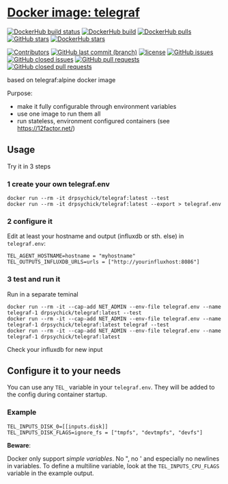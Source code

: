 # [Docker image: telegraf](https://hub.docker.com/r/drpsychick/telegraf/)

[![DockerHub build status](https://img.shields.io/docker/cloud/build/drpsychick/telegraf.svg)](https://hub.docker.com/r/drpsychick/telegraf/builds/) [![DockerHub build](https://img.shields.io/docker/cloud/automated/drpsychick/telegraf.svg)](https://hub.docker.com/r/drpsychick/telegraf/builds/) [![DockerHub pulls](https://img.shields.io/docker/pulls/drpsychick/telegraf.svg)](https://hub.docker.com/r/drpsychick/telegraf/) [![GitHub stars](https://img.shields.io/github/stars/drpsychick/docker-telegraf.svg)](https://github.com/drpsychick/docker-telegraf) [![DockerHub stars](https://img.shields.io/docker/stars/drpsychick/telegraf.svg)](https://hub.docker.com/r/drpsychick/telegraf/) 

[![Contributors](https://img.shields.io/github/contributors/drpsychick/docker-telegraf.svg)](https://github.com/drpsychick/docker-telegraf/graphs/contributors) [![GitHub last commit (branch)](https://img.shields.io/github/last-commit/drpsychick/docker-telegraf/master.svg)](https://github.com/drpsychick/docker-telegraf) [![license](https://img.shields.io/github/license/drpsychick/docker-telegraf.svg)](https://github.com/drpsychick/docker-telegraf/blob/master/LICENSE) [![GitHub issues](https://img.shields.io/github/issues/drpsychick/docker-telegraf.svg)](https://github.com/drpsychick/docker-telegraf/issues) [![GitHub closed issues](https://img.shields.io/github/issues-closed/drpsychick/docker-telegraf.svg)](https://github.com/drpsychick/docker-telegraf/issues?q=is%3Aissue+is%3Aclosed) [![GitHub pull requests](https://img.shields.io/github/issues-pr/drpsychick/docker-telegraf.svg)](https://github.com/drpsychick/docker-telegraf/pulls) [![GitHub closed pull requests](https://img.shields.io/github/issues-pr-closed/drpsychick/docker-telegraf.svg)](https://github.com/drpsychick/docker-telegraf/pulls?q=is%3Apr+is%3Aclosed)


based on telegraf:alpine docker image

Purpose:
* make it fully configurable through environment variables
* use one image to run them all
* run stateless, environment configured containers (see https://12factor.net/)

## Usage

Try it in 3 steps

### 1 create your own telegraf.env
```
docker run --rm -it drpsychick/telegraf:latest --test
docker run --rm -it drpsychick/telegraf:latest --export > telegraf.env
```

### 2 configure it
Edit at least your hostname and output (influxdb or sth. else) in `telegraf.env`:
```
TEL_AGENT_HOSTNAME=hostname = "myhostname"
TEL_OUTPUTS_INFLUXDB_URLS=urls = ["http://yourinfluxhost:8086"]
```

### 3 test and run it
Run in a separate teminal
```
docker run --rm -it --cap-add NET_ADMIN --env-file telegraf.env --name telegraf-1 drpsychick/telegraf:latest --test
docker run --rm -it --cap-add NET_ADMIN --env-file telegraf.env --name telegraf-1 drpsychick/telegraf:latest telegraf --test
docker run --rm -it --cap-add NET_ADMIN --env-file telegraf.env --name telegraf-1 drpsychick/telegraf:latest
```

Check your influxdb for new input

## Configure it to your needs
You can use any `TEL_` variable in your `telegraf.env`. They will be added to the config during container startup.

### Example 
```
TEL_INPUTS_DISK_0=[[inputs.disk]]
TEL_INPUTS_DISK_FLAGS=ignore_fs = ["tmpfs", "devtmpfs", "devfs"]
```

**Beware**:

Docker only support *simple variables*. No ", no ' and especially no newlines in variables.
To define a multiline variable, look at the `TEL_INPUTS_CPU_FLAGS` variable in the example output.
